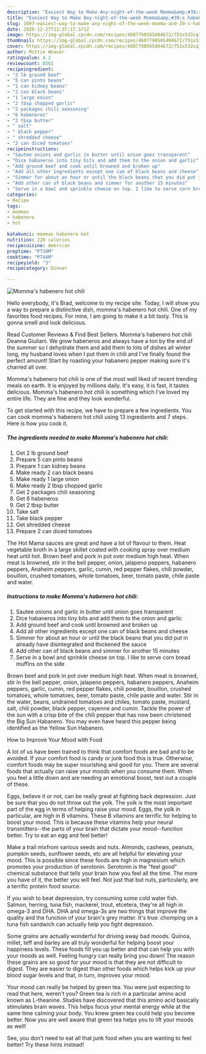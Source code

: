 ```yaml
---
description: "Easiest Way to Make Any-night-of-the-week Momma&amp;#39;s habenero hot chili"
title: "Easiest Way to Make Any-night-of-the-week Momma&amp;#39;s habenero hot chili"
slug: 1697-easiest-way-to-make-any-night-of-the-week-momma-and-39-s-habenero-hot-chili
date: 2020-12-27T11:37:17.571Z
image: https://img-global.cpcdn.com/recipes/4607798565404672/751x532cq70/mommas-habenero-hot-chili-recipe-main-photo.jpg
thumbnail: https://img-global.cpcdn.com/recipes/4607798565404672/751x532cq70/mommas-habenero-hot-chili-recipe-main-photo.jpg
cover: https://img-global.cpcdn.com/recipes/4607798565404672/751x532cq70/mommas-habenero-hot-chili-recipe-main-photo.jpg
author: Mittie Weaver
ratingvalue: 4.2
reviewcount: 8561
recipeingredient:
- "2 lb ground beef"
- "5 can pinto beans"
- "1 can kidney beans"
- "2 can black beans"
- "1 large onion"
- "2 tbsp chopped garlic"
- "2 packages chili seasoning"
- "6 habeneros"
- "2 tbsp butter"
- " salt"
- " black pepper"
- " shredded cheese"
- "2 can diced tomatoes"
recipeinstructions:
- "Sautee onions and garlic in butter until onion goes transparent"
- "Dice habaneros into tiny bits and add them to the onion and garlic"
- "Add ground beef and cook until browned and broken up"
- "Add all other ingredients except one can of black beans and cheese"
- "Simmer for about an hour or until the black beans that you did put in already have disintegrated and thickened the sauce"
- "Add other can of black beans and simmer for another 15 minutes"
- "Serve in a bowl and sprinkle cheese on top. I like to serve corn bread muffins on the side"
categories:
- Recipe
tags:
- mommas
- habenero
- hot

katakunci: mommas habenero hot 
nutrition: 220 calories
recipecuisine: American
preptime: "PT30M"
cooktime: "PT44M"
recipeyield: "3"
recipecategory: Dinner

---
```



![Momma&#39;s habenero hot chili](https://img-global.cpcdn.com/recipes/4607798565404672/751x532cq70/mommas-habenero-hot-chili-recipe-main-photo.jpg)

Hello everybody, it's Brad, welcome to my recipe site. Today, I will show you a way to prepare a distinctive dish, momma&#39;s habenero hot chili. One of my favorites food recipes. For mine, I am going to make it a bit tasty. This is gonna smell and look delicious.

Read Customer Reviews &amp; Find Best Sellers. Momma&#39;s habenero hot chili Deanna Giuliani. We grow habeneros and always have a ton by the end.of the summer so I dehydrate them and add them to lots of dishes all winter long, my husband loves when I put them in chili and I&#39;ve finally found the perfect amount! Start by roasting your habanero pepper making sure it&#39;s charred all over.

Momma&#39;s habenero hot chili is one of the most well liked of recent trending meals on earth. It is enjoyed by millions daily. It's easy, it is fast, it tastes delicious. Momma&#39;s habenero hot chili is something which I've loved my entire life. They are fine and they look wonderful.


To get started with this recipe, we have to prepare a few ingredients. You can cook momma&#39;s habenero hot chili using 13 ingredients and 7 steps. Here is how you cook it.

<!--inarticleads1-->

##### The ingredients needed to make Momma&#39;s habenero hot chili:

1. Get 2 lb ground beef
1. Prepare 5 can pinto beans
1. Prepare 1 can kidney beans
1. Make ready 2 can black beans
1. Make ready 1 large onion
1. Make ready 2 tbsp chopped garlic
1. Get 2 packages chili seasoning
1. Get 6 habeneros
1. Get 2 tbsp butter
1. Take  salt
1. Take  black pepper
1. Get  shredded cheese
1. Prepare 2 can diced tomatoes


The Hot Mama sauces are great and have a lot of flavour to them. Heat vegetable broth in a large skillet coated with cooking spray over medium heat until hot. Brown beef and pork in pot over medium high heat. When meat is browned, stir in the bell pepper, onion, jalapeno peppers, habanero peppers, Anaheim peppers, garlic, cumin, red pepper flakes, chili powder, bouillon, crushed tomatoes, whole tomatoes, beer, tomato paste, chile paste and water. 

<!--inarticleads2-->

##### Instructions to make Momma&#39;s habenero hot chili:

1. Sautee onions and garlic in butter until onion goes transparent
1. Dice habaneros into tiny bits and add them to the onion and garlic
1. Add ground beef and cook until browned and broken up
1. Add all other ingredients except one can of black beans and cheese
1. Simmer for about an hour or until the black beans that you did put in already have disintegrated and thickened the sauce
1. Add other can of black beans and simmer for another 15 minutes
1. Serve in a bowl and sprinkle cheese on top. I like to serve corn bread muffins on the side


Brown beef and pork in pot over medium high heat. When meat is browned, stir in the bell pepper, onion, jalapeno peppers, habanero peppers, Anaheim peppers, garlic, cumin, red pepper flakes, chili powder, bouillon, crushed tomatoes, whole tomatoes, beer, tomato paste, chile paste and water. Stir in the water, beans, undrained tomatoes and chiles, tomato paste, mustard, salt, chili powder, black pepper, cayenne and cumin. Tackle the power of the sun with a crisp bite of the chili pepper that has now been christened the Big Sun Habanero. You may even have heard this pepper being identified as the Yellow Sun Habanero. 

How to Improve Your Mood with Food


A lot of us have been trained to think that comfort foods are bad and to be avoided. If your comfort food is candy or junk food this is true. Otherwise, comfort foods may be super nourishing and good for you. There are several foods that actually can raise your moods when you consume them. When you feel a little down and are needing an emotional boost, test out a couple of these.

Eggs, believe it or not, can be really great at fighting back depression. Just be sure that you do not throw out the yolk. The yolk is the most important part of the egg in terms of helping raise your mood. Eggs, the yolk in particular, are high in B vitamins. These B vitamins are terrific for helping to boost your mood. This is because these vitamins help your neural transmitters--the parts of your brain that dictate your mood--function better. Try to eat an egg and feel better!

Make a trail mixfrom various seeds and nuts. Almonds, cashews, peanuts, pumpkin seeds, sunflower seeds, etc are all helpful for elevating your mood. This is possible since these foods are high in magnesium which promotes your production of serotonin. Serotonin is the "feel good" chemical substance that tells your brain how you feel all the time. The more you have of it, the better you will feel. Not just that but nuts, particularly, are a terrific protein food source.

If you wish to beat depression, try consuming some cold water fish. Salmon, herring, tuna fish, mackerel, trout, etcetera, they're all high in omega-3 and DHA. DHA and omega-3s are two things that improve the quality and the function of your brain's grey matter. It's true: chomping on a tuna fish sandwich can actually help you fight depression. 

Some grains are actually wonderful for driving away bad moods. Quinoa, millet, teff and barley are all truly wonderful for helping boost your happiness levels. These foods fill you up better and that can help you with your moods as well. Feeling hungry can really bring you down! The reason these grains are so good for your mood is that they are not difficult to digest. They are easier to digest than other foods which helps kick up your blood sugar levels and that, in turn, improves your mood.

Your mood can really be helped by green tea. You were just expecting to read that here, weren't you? Green tea is rich in a particular amino acid known as L-theanine. Studies have discovered that this amino acid basically stimulates brain waves. This helps focus your mental energy while at the same time calming your body. You knew green tea could help you become better. Now you are well aware that green tea helps you to lift your moods as well!

See, you don't need to eat all that junk food when you are wanting to feel better! Try  these hints  instead!

